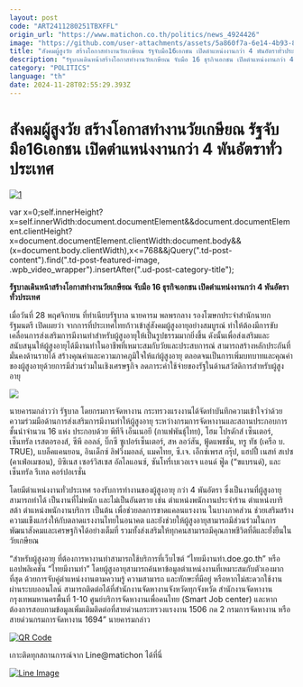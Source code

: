 ```yaml
---
layout: post
code: "ART2411280251TBXFFL"
origin_url: "https://www.matichon.co.th/politics/news_4924426"
image: "https://github.com/user-attachments/assets/5a860f7a-6e14-4b93-8381-28a1b7c4829c"
title: "สังคมผู้สูงวัย สร้างโอกาสทำงานวัยเกษียณ รัฐจับมือ16เอกชน เปิดตำแหน่งงานกว่า 4 พันอัตราทั่วประเทศ"
description: "รัฐบาลเดินหน้าสร้างโอกาสทำงานวัยเกษียณ จับมือ 16 ธุรกิจเอกชน เปิดตำแหน่งงานกว่า 4 พันอัตราทั่วประเทศ"
category: "POLITICS"
language: "th"
date: 2024-11-28T02:55:29.393Z
---
```


# สังคมผู้สูงวัย สร้างโอกาสทำงานวัยเกษียณ รัฐจับมือ16เอกชน เปิดตำแหน่งงานกว่า 4 พันอัตราทั่วประเทศ

[![](https://www.matichon.co.th/wp-content/uploads/2024/11/1-353.jpg "1")](https://www.matichon.co.th/wp-content/uploads/2024/11/1-353.jpg)

var x=0;self.innerHeight?x=self.innerWidth:document.documentElement&&document.documentElement.clientHeight?x=document.documentElement.clientWidth:document.body&&(x=document.body.clientWidth),x<=768&&jQuery(".td-post-content").find(".td-post-featured-image, .wpb\_video\_wrapper").insertAfter(".ud-post-category-title");

**รัฐบาลเดินหน้าสร้างโอกาสทำงานวัยเกษียณ จับมือ 16 ธุรกิจเอกชน เปิดตำแหน่งงานกว่า 4 พันอัตราทั่วประเทศ**

เมื่อวันที่ 28 พฤศจิกายน ที่ทำเนียบรัฐบาล นายคารม พลพรกลาง รองโฆษกประจำสำนักนายกรัฐมนตรี เปิดเผยว่า จากการที่ประเทศไทยก้าวเข้าสู่สังคมผู้สูงอายุอย่างสมบูรณ์ ทำให้ต้องมีการขับเคลื่อนการส่งเสริมการมีงานทำสำหรับผู้สูงอายุให้เป็นรูปธรรมมากยิ่งขึ้น ดังนั้นเพื่อส่งเสริมและสนับสนุนให้ผู้สูงอายุได้มีงานทำในอาชีพที่เหมาะสมกับวัยและประสบการณ์ สามารถสร้างหลักประกันที่มั่นคงด้านรายได้ สร้างคุณค่าและความภาคภูมิใจให้แก่ผู้สูงอายุ ตลอดจนเป็นการเพิ่มบทบาทและคุณค่าของผู้สูงอายุด้วยการมีส่วนร่วมในเชิงเศรษฐกิจ ลดภาระค่าใช้จ่ายของรัฐในด้านสวัสดิการสำหรับผู้สูงอายุ

![](https://www.matichon.co.th/wp-content/uploads/2024/11/S__54296598.jpg)

นายคารมกล่าวว่า รัฐบาล โดยกรมการจัดหางาน กระทรวงแรงงานได้จัดทำบันทึกความเข้าใจว่าด้วยความร่วมมือด้านการส่งเสริมการมีงานทำให้ผู้สูงอายุ ระหว่างกรมการจัดหางานและสถานประกอบการชั้นนำจำนวน 16 แห่ง ประกอบด้วย พีทีจี เอ็นเนอยี (กาแฟพันธุ์ไทย), โฮม โปรดักส์ เซ็นเตอร์, เซ็นทรัล เรสตอรองส์, ซีพี ออลล์, บิ๊กซี ซูเปอร์เซ็นเตอร์, สห ลอว์สัน, ฟู้ดแพชชั่น, ทรู ทัช (เครือ บ. TRUE), แบล็คแคนยอน, อินเด็กซ์ ลิฟวิ่งมอลล์, แมคไทย, ซี.เจ. เอ็กซ์เพรส กรุ๊ป, แฮปปี้ เนสท์ สเปซ (คาเฟ่อเมซอน), บิซิเนส เซอร์วิสเซส อัลไลแอนซ์, ซันโทรี่เบเวอเรจ แอนด์ ฟู๊ด (“ฃแบรนด์), และ เซ็นทรัล รีเทล คอร์ปอเรชั่น

โดยมีตำแหน่งงานทั่วประเทศ รองรับการทำงานของผู้สูงอายุ กว่า 4 พันอัตรา ซึ่งเป็นงานที่ผู้สูงอายุสามารถทำได้ เป็นงานที่ไม่หนัก และไม่เป็นอันตราย เช่น ตำแหน่งพนักงานประจำร้าน ตำแหน่งบาริสต้า ตำแหน่งพนักงานบริการ เป็นต้น เพื่อช่วยลดการขาดแคลนแรงงาน ในบางภาคส่วน ช่วยเสริมสร้างความแข็งแกร่งให้กับตลาดแรงงานไทยในอนาคต และยังช่วยให้ผู้สูงอายุสามารถมีส่วนร่วมในการพัฒนาสังคมและเศรษฐกิจได้อย่างเต็มที่ รวมทั้งส่งเสริมให้ทุกคนสามารถมีคุณภาพชีวิตที่ดีและยั่งยืนในวัยเกษียณ

“สำหรับผู้สูงอายุ ที่ต้องการหางานทำสามารถใช้บริการที่เว็บไซต์ “ไทยมีงานทำ.doe.go.th” หรือแอปพลิเคชัน “ไทยมีงานทำ” โดยผู้สูงอายุสามารถค้นหาข้อมูลตำแหน่งงานที่เหมาะสมกับตัวเองมากที่สุด ด้วยการจับคู่ตำแหน่งงานตามความรู้ ความสามารถ และทักษะที่มีอยู่ หรือหากไม่สะดวกใช้งานผ่านระบบออนไลน์ สามารถติดต่อได้ที่สำนักงานจัดหางานจังหวัดทุกจังหวัด สำนักงานจัดหางานกรุงเทพมหานครพื้นที่ 1-10 ศูนย์บริการจัดหางานเพื่อคนไทย (Smart Job center) และหากต้องการสอบถามข้อมูลเพิ่มเติมติดต่อที่สายด่วนกระทรวงแรงงาน 1506 กด 2 กรมการจัดหางาน หรือสายด่วนกรมการจัดหางาน 1694” นายคารมกล่าว

[![QR Code](https://www.matichon.co.th/wp-content/uploads/2023/07/wob1371z.jpg)](https://lin.ee/ht0nDxX)

เกาะติดทุกสถานการณ์จาก Line@matichon ได้ที่นี่

[![Line Image](https://www.matichon.co.th/wp-content/uploads/2023/07/th.png)](https://lin.ee/ht0nDxX)